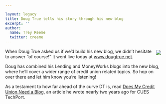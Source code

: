 ```yaml
---

layout: legacy
title: Doug True tells his story through his new blog
excerpt: ''
author:
  name: Trey Reeme
  twitter: creeme
---
```


<p><a href="http://www.dougtrue.net"><img src="/images/legacy/DT%20Screenshot.jpg" style="float:right; margin: 4px;"></a>When Doug True asked us if we&#8217;d build his new blog, we didn&#8217;t hesitate to answer &#8220;of course!&#8221;  It went live today at <a href="http://www.dougtrue.net">www.dougtrue.net</a>.</p>


<p>Doug has combined his Lending and MoneyWorks blogs into the new blog, where he&#8217;ll cover a wider range of credit union related topics.  So hop on over there and let him know you&#8217;re listening!</p>


<p>As a testament to how far ahead of the curve DT is, read <a href="http://www.cues.org/pls/cuesp/!cues1.main?section_id_in=3069666&#38;top_category_id_in=3069668&#38;this_object_id_in=7209690&#38;this_object_type_in=page&#38;this_parent_category_id_in=3070009&#38;proc_to_call_in=cues1.techport_template&#38;proc_this_object_type_in=page&#38;proc_this_parent_category_id_in=3070009&#38;proc_this_object_id_in=7209690&#38;proc_top_category_id_in=3069668&#38;proc_param1=n&#38;proc_param2=n">Does My Credit Union Need a Blog</a>, an article he wrote nearly two years ago for <span class="caps">CUES</span> TechPort.</p>